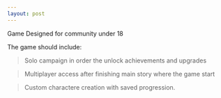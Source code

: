 ```yaml
---
layout: post
---
```


Game Designed for community under 18  

The game should include:
> Solo campaign in order the unlock achievements and upgrades

> Multiplayer access after finishing main story where the game start

> Custom charactere creation with saved progression.
